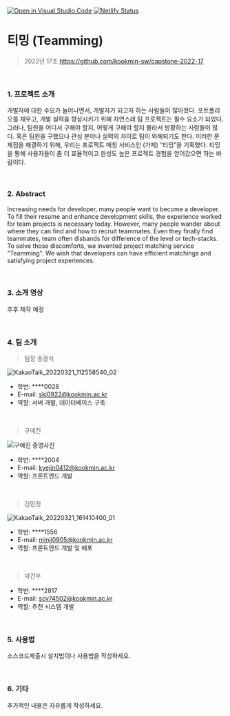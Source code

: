 [![Open in Visual Studio Code](https://classroom.github.com/assets/open-in-vscode-f059dc9a6f8d3a56e377f745f24479a46679e63a5d9fe6f495e02850cd0d8118.svg)](https://classroom.github.com/online_ide?assignment_repo_id=7042943&assignment_repo_type=AssignmentRepo)
[![Netlify Status](https://api.netlify.com/api/v1/badges/9b911240-94de-4aea-bb7f-5e32b4206f26/deploy-status)](https://app.netlify.com/sites/teaming/deploys)

# 티밍 (Teamming)

> 2022년 17조 https://github.com/kookmin-sw/capstone-2022-17

<br/>

### 1. 프로젝트 소개

개발자에 대한 수요가 늘어나면서, 개발자가 되고자 하는 사람들이 많아졌다. 포트폴리오를 채우고, 개발 실력을 향상시키기 위해 자연스레 팀 프로젝트는 필수 요소가 되었다.
그러나, 팀원을 어디서 구해야 할지, 어떻게 구해야 할지 몰라서 방황하는 사람들이 많다.
혹은 팀원을 구했으나 관심 분야나 실력의 차이로 팀이 와해되기도 한다.
이러한 문제점을 해결하기 위해, 우리는 프로젝트 매칭 서비스인 (가제) “티밍”을 기획했다.
티밍을 통해 사용자들이 좀 더 효율적이고 완성도 높은 프로젝트 경험을 얻어갔으면 하는 바람이다.

<br/>

### 2. Abstract

Increasing needs for developer, many people want to become a developer.
To fill their resume and enhance development skills, the experience worked for team projects is necessary today.
However, many people wander about where they can find and how to recruit teammates.
Even they finally find teammates, team often disbands for difference of the level or tech-stacks.
To solve those discomforts, we invented project matching service "Teamming".
We wish that developers can have efficient matchings and satisfying project experiences.

<br/>

### 3. 소개 영상

추후 제작 예정

<br/>

### 4. 팀 소개

> 팀장 송경석

![KakaoTalk_20220321_112558540_02](https://user-images.githubusercontent.com/74754782/159710144-84e93d9e-60b1-470e-82f0-93335dbbf1aa.jpg)

- 학번: \*\*\*\*0028
- E-mail: skj0922@kookmin.ac.kr
- 역할: 서버 개발, 데이터베이스 구축

<br/>

> 구예진

![구예진 증명사진](https://user-images.githubusercontent.com/74754782/159710628-9f98ceb2-7feb-4c58-ad5e-f6bb2b95bd2c.jpg)

- 학번: \*\*\*\*2004
- E-mail: kyejin0412@kookmin.ac.kr
- 역할: 프론트엔드 개발

<br/>

> 김민정

![KakaoTalk_20220321_161410400_01](https://user-images.githubusercontent.com/74754782/159710445-c1cec3cb-810b-429f-b549-05b48fc120b1.jpg)

- 학번: \*\*\*\*1556
- E-mail: minjj0905@kookmin.ac.kr
- 역할: 프론트엔드 개발 및 배포

<br/>

> 박건우

- 학번: \*\*\*\*2817
- E-mail: scv74502@kookmin.ac.kr
- 역할: 추천 시스템 개발

<br/>

### 5. 사용법

소스코드제출시 설치법이나 사용법을 작성하세요.

<br/>

### 6. 기타

추가적인 내용은 자유롭게 작성하세요.
